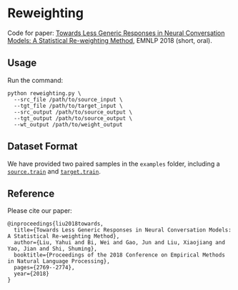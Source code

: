 # Reweighting

Code for paper: [Towards Less Generic Responses in Neural Conversation Models:
A Statistical Re-weighting Method](https://www.aclweb.org/anthology/D18-1297), EMNLP 2018 (short, oral).

## Usage

Run the command:

```
python reweighting.py \
  --src_file /path/to/source_input \
  --tgt_file /path/to/target_input \
  --src_output /path/to/source_output \
  --tgt_output /path/to/source_output \
  --wt_output /path/to/weight_output
```

## Dataset Format

We have provided two paired samples in the `examples` folder, including a [`source.train`](./examples/source.train) and [`target.train`](./examples/target.train).


## Reference

Please cite our paper:

```
@inproceedings{liu2018towards,
  title={Towards Less Generic Responses in Neural Conversation Models: A Statistical Re-weighting Method},
  author={Liu, Yahui and Bi, Wei and Gao, Jun and Liu, Xiaojiang and Yao, Jian and Shi, Shuming},
  booktitle={Proceedings of the 2018 Conference on Empirical Methods in Natural Language Processing},
  pages={2769--2774},
  year={2018}
}
```